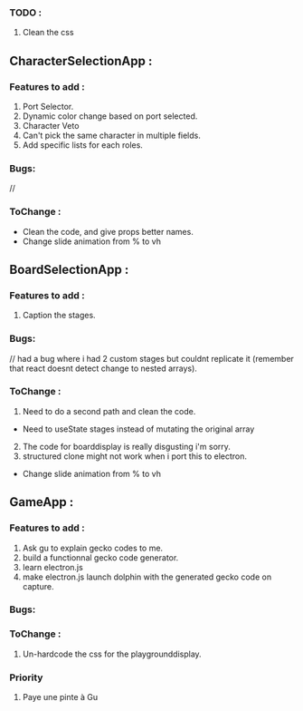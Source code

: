 ### TODO :
1. Clean the css

## CharacterSelectionApp : 

### Features to add :
1. Port Selector.
2. Dynamic color change based on port selected.
3. Character Veto
4. Can't pick the same character in multiple fields.
5. Add specific lists for each roles.

### Bugs:
//
### ToChange :
- Clean the code, and give props better names.
- Change slide animation from % to vh

## BoardSelectionApp : 

### Features to add :
1. Caption the stages.

### Bugs:
// had a bug where i had 2 custom stages but couldnt replicate it (remember that react doesnt detect change to nested arrays).
### ToChange :
1. Need to do a second path and clean the code.
- Need to useState stages instead of mutating the original array
2. The code for boarddisplay is really disgusting i'm sorry.
3. structured clone might not work when i port this to electron.
- Change slide animation from % to vh

## GameApp : 

### Features to add :
1. Ask gu to explain gecko codes to me.
2. build a functionnal gecko code generator.
3. learn electron.js
4. make electron.js launch dolphin with the generated gecko code on capture.


### Bugs:

### ToChange :
1. Un-hardcode the css for the playgrounddisplay.

### Priority
1. Paye une pinte à Gu